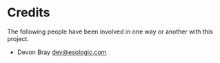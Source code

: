 
# Credits

The following people have been involved in one way or another with this project.

* Devon Bray <dev@esologic.com>

